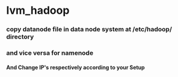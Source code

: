 # lvm_hadoop

### copy datanode file in data node system at /etc/hadoop/ directory 
### and vice versa for namenode
#### And Change IP's respectively according to your Setup 
